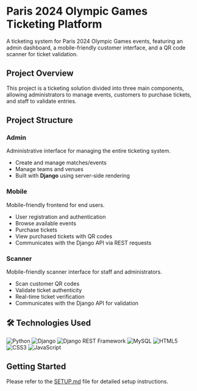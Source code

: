 # Paris 2024 Olympic Games Ticketing Platform

A ticketing system for Paris 2024 Olympic Games events, featuring an admin dashboard, a mobile-friendly customer interface, and a QR code scanner for ticket validation.

## Project Overview

This project is a ticketing solution divided into three main components, allowing administrators to manage events, customers to purchase tickets, and staff to validate entries.

## Project Structure

### Admin
Administrative interface for managing the entire ticketing system.
- Create and manage matches/events
- Manage teams and venues
- Built with **Django** using server-side rendering

### Mobile
Mobile-friendly frontend for end users.
- User registration and authentication
- Browse available events
- Purchase tickets
- View purchased tickets with QR codes
- Communicates with the Django API via REST requests

### Scanner
Mobile-friendly scanner interface for staff and administrators.
- Scan customer QR codes
- Validate ticket authenticity
- Real-time ticket verification
- Communicates with the Django API for validation

## 🛠️ Technologies Used

![Python](https://img.shields.io/badge/Python-3776AB?style=for-the-badge&logo=python&logoColor=white)
![Django](https://img.shields.io/badge/Django-092E20?style=for-the-badge&logo=django&logoColor=white)
![Django REST Framework](https://img.shields.io/badge/DRF-ff1709?style=for-the-badge&logo=django&logoColor=white)
![MySQL](https://img.shields.io/badge/MySQL-4479A1?style=for-the-badge&logo=mysql&logoColor=white)
![HTML5](https://img.shields.io/badge/HTML5-E34F26?style=for-the-badge&logo=html5&logoColor=white)
![CSS3](https://img.shields.io/badge/CSS3-1572B6?style=for-the-badge&logo=css3&logoColor=white)
![JavaScript](https://img.shields.io/badge/JavaScript-F7DF1E?style=for-the-badge&logo=javascript&logoColor=black)

## Getting Started

Please refer to the [SETUP.md](SETUP.md) file for detailed setup instructions.